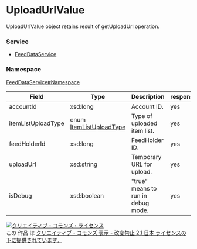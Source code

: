

# UploadUrlValue

UploadUrlValue object retains result of getUploadUrl operation.

### Service

+ [FeedDataService](../../services/FeedDataService.md)

### Namespace

[FeedDataService#Namespace](../../services/FeedDataService.md#namespace)

| Field | Type | Description | response |
| ----- | ---- | ----------- | -------- |
| accountId | xsd:long | Account ID. | yes | |
| itemListUploadType | enum [ItemListUploadType](./ItemListUploadType.md) | Type of uploaded item list. | yes | |
| feedHolderId | xsd:long | FeedHolder ID. | yes | |
| uploadUrl | xsd:string | Temporary URL for upload. | yes | |
| isDebug | xsd:boolean | "true" means to run in debug mode. | yes | |

<a rel="license" href="http://creativecommons.org/licenses/by-nd/2.1/jp/"><img alt="クリエイティブ・コモンズ・ライセンス" style="border-width:0" src="https://i.creativecommons.org/l/by-nd/2.1/jp/88x31.png" /></a><br />この 作品 は <a rel="license" href="http://creativecommons.org/licenses/by-nd/2.1/jp/">クリエイティブ・コモンズ 表示 - 改変禁止 2.1 日本 ライセンスの下に提供されています。</a>
